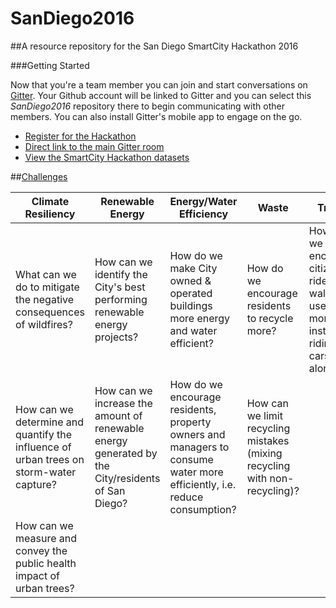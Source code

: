 # SanDiego2016
##A resource repository for the San Diego SmartCity Hackathon 2016

###Getting Started



Now that you're a team member you can join and start conversations on [Gitter](https://gitter.im/). Your Github account will be linked to Gitter and you can select this _SanDiego2016_ repository there to begin communicating with other members. You can also install Gitter's mobile app to engage on the go.

* [Register for the Hackathon](http://bit.ly/SD2016Application)
* [Direct link to the main Gitter room](https://gitter.im/smartcityio/SanDiego2016 )
* [View the SmartCity Hackathon datasets](https://docs.google.com/spreadsheets/d/1ObkFz4QDX0C_yhaXdDWpwys51UffH1itv67Kl74445o/edit?usp=sharing)

##[Challenges](http://bit.ly/SD2016Challenges)

| Climate Resiliency | Renewable Energy | Energy/Water Efficiency | Waste | Transit |
| --- | --- | --- | --- | --- |
| What can we do to mitigate the negative consequences of wildfires? | How can we identify the City's best performing renewable energy projects? | How do we make City owned & operated buildings more energy and water efficient? | How do we encourage residents to recycle more? | How do we encourage citizens to ride bikes, walk and use transit more instead of riding in cars alone? |
| How can we determine and quantify the influence of urban trees on storm-water capture? | How can we increase the amount of renewable energy generated by the City/residents of San Diego? | How do we encourage residents, property owners and managers to consume water more efficiently, i.e. reduce consumption? | How can we limit recycling mistakes (mixing recycling with non-recycling)? |  
| How can we measure and convey the public health impact of urban trees? | | | | |
